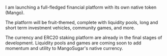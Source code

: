 I am launching a full-fledged financial platform with its own native token (Mango).

The platform will be fruit-themed, complete with liquidity pools, long and short term investment vehicles, community games, and more.

The currency and ERC20 staking platform are already in the final stages of development.
Liquidity pools and games are coming soon to add momentum and utility to MangoSugar's native currency.
